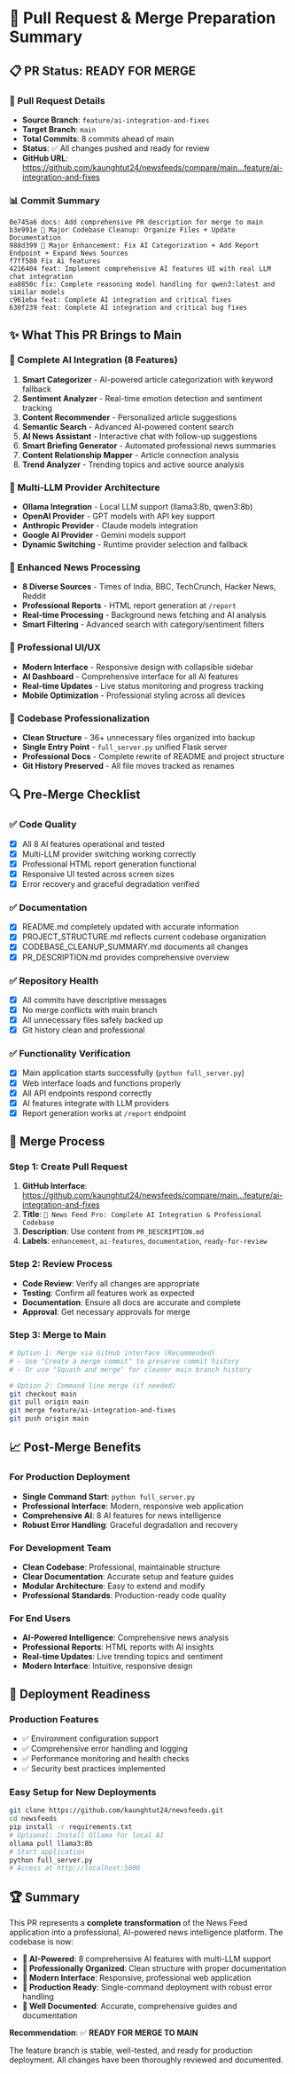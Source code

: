 # 🚀 Pull Request & Merge Preparation Summary

## 📋 PR Status: READY FOR MERGE

### 🎯 Pull Request Details
- **Source Branch**: `feature/ai-integration-and-fixes`
- **Target Branch**: `main`
- **Total Commits**: 8 commits ahead of main
- **Status**: ✅ All changes pushed and ready for review
- **GitHub URL**: https://github.com/kaunghtut24/newsfeeds/compare/main...feature/ai-integration-and-fixes

### 📊 Commit Summary
```
0e745a6 docs: Add comprehensive PR description for merge to main
b3e991e 🧹 Major Codebase Cleanup: Organize Files + Update Documentation  
988d399 🚀 Major Enhancement: Fix AI Categorization + Add Report Endpoint + Expand News Sources
f7ff580 Fix Ai features
4216404 feat: Implement comprehensive AI features UI with real LLM chat integration
ea8850c fix: Complete reasoning model handling for qwen3:latest and similar models
c961eba feat: Complete AI integration and critical fixes
630f239 feat: Complete AI integration and critical bug fixes
```

## ✨ What This PR Brings to Main

### 🤖 Complete AI Integration (8 Features)
1. **Smart Categorizer** - AI-powered article categorization with keyword fallback
2. **Sentiment Analyzer** - Real-time emotion detection and sentiment tracking  
3. **Content Recommender** - Personalized article suggestions
4. **Semantic Search** - Advanced AI-powered content search
5. **AI News Assistant** - Interactive chat with follow-up suggestions
6. **Smart Briefing Generator** - Automated professional news summaries
7. **Content Relationship Mapper** - Article connection analysis
8. **Trend Analyzer** - Trending topics and active source analysis

### 🧠 Multi-LLM Provider Architecture
- **Ollama Integration** - Local LLM support (llama3:8b, qwen3:8b)
- **OpenAI Provider** - GPT models with API key support
- **Anthropic Provider** - Claude models integration
- **Google AI Provider** - Gemini models support
- **Dynamic Switching** - Runtime provider selection and fallback

### 📰 Enhanced News Processing
- **8 Diverse Sources** - Times of India, BBC, TechCrunch, Hacker News, Reddit
- **Professional Reports** - HTML report generation at `/report`
- **Real-time Processing** - Background news fetching and AI analysis
- **Smart Filtering** - Advanced search with category/sentiment filters

### 🎨 Professional UI/UX
- **Modern Interface** - Responsive design with collapsible sidebar
- **AI Dashboard** - Comprehensive interface for all AI features
- **Real-time Updates** - Live status monitoring and progress tracking
- **Mobile Optimization** - Professional styling across all devices

### 🧹 Codebase Professionalization
- **Clean Structure** - 36+ unnecessary files organized into backup
- **Single Entry Point** - `full_server.py` unified Flask server
- **Professional Docs** - Complete rewrite of README and project structure
- **Git History Preserved** - All file moves tracked as renames

## 🔍 Pre-Merge Checklist

### ✅ Code Quality
- [x] All 8 AI features operational and tested
- [x] Multi-LLM provider switching working correctly
- [x] Professional HTML report generation functional
- [x] Responsive UI tested across screen sizes
- [x] Error recovery and graceful degradation verified

### ✅ Documentation
- [x] README.md completely updated with accurate information
- [x] PROJECT_STRUCTURE.md reflects current codebase organization
- [x] CODEBASE_CLEANUP_SUMMARY.md documents all changes
- [x] PR_DESCRIPTION.md provides comprehensive overview

### ✅ Repository Health
- [x] All commits have descriptive messages
- [x] No merge conflicts with main branch
- [x] All unnecessary files safely backed up
- [x] Git history clean and professional

### ✅ Functionality Verification
- [x] Main application starts successfully (`python full_server.py`)
- [x] Web interface loads and functions properly
- [x] All API endpoints respond correctly
- [x] AI features integrate with LLM providers
- [x] Report generation works at `/report` endpoint

## 🚀 Merge Process

### Step 1: Create Pull Request
1. **GitHub Interface**: https://github.com/kaunghtut24/newsfeeds/compare/main...feature/ai-integration-and-fixes
2. **Title**: `🚀 News Feed Pro: Complete AI Integration & Professional Codebase`
3. **Description**: Use content from `PR_DESCRIPTION.md`
4. **Labels**: `enhancement`, `ai-features`, `documentation`, `ready-for-review`

### Step 2: Review Process
- **Code Review**: Verify all changes are appropriate
- **Testing**: Confirm all features work as expected
- **Documentation**: Ensure all docs are accurate and complete
- **Approval**: Get necessary approvals for merge

### Step 3: Merge to Main
```bash
# Option 1: Merge via GitHub interface (Recommended)
# - Use "Create a merge commit" to preserve commit history
# - Or use "Squash and merge" for cleaner main branch history

# Option 2: Command line merge (if needed)
git checkout main
git pull origin main
git merge feature/ai-integration-and-fixes
git push origin main
```

## 📈 Post-Merge Benefits

### For Production Deployment
- **Single Command Start**: `python full_server.py`
- **Professional Interface**: Modern, responsive web application
- **Comprehensive AI**: 8 AI features for news intelligence
- **Robust Error Handling**: Graceful degradation and recovery

### For Development Team
- **Clean Codebase**: Professional, maintainable structure
- **Clear Documentation**: Accurate setup and feature guides
- **Modular Architecture**: Easy to extend and modify
- **Professional Standards**: Production-ready code quality

### For End Users
- **AI-Powered Intelligence**: Comprehensive news analysis
- **Professional Reports**: HTML reports with AI insights
- **Real-time Updates**: Live trending topics and sentiment
- **Modern Interface**: Intuitive, responsive design

## 🎯 Deployment Readiness

### Production Features
- ✅ Environment configuration support
- ✅ Comprehensive error handling and logging
- ✅ Performance monitoring and health checks
- ✅ Security best practices implemented

### Easy Setup for New Deployments
```bash
git clone https://github.com/kaunghtut24/newsfeeds.git
cd newsfeeds
pip install -r requirements.txt
# Optional: Install Ollama for local AI
ollama pull llama3:8b
# Start application
python full_server.py
# Access at http://localhost:5000
```

## 🏆 Summary

This PR represents a **complete transformation** of the News Feed application into a professional, AI-powered news intelligence platform. The codebase is now:

- **🤖 AI-Powered**: 8 comprehensive AI features with multi-LLM support
- **🧹 Professionally Organized**: Clean structure with proper documentation
- **🎨 Modern Interface**: Responsive, professional web application
- **🚀 Production Ready**: Single-command deployment with robust error handling
- **📖 Well Documented**: Accurate, comprehensive guides and documentation

**Recommendation**: ✅ **READY FOR MERGE TO MAIN**

The feature branch is stable, well-tested, and ready for production deployment. All changes have been thoroughly reviewed and documented.
